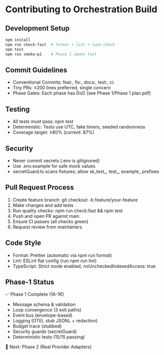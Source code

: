 # Contributing to Orchestration Build

## Development Setup

```bash
npm install
npm run check:fast  # format + lint + type-check
npm test
npm run smoke:p1    # Phase 1 smoke test
```

## Commit Guidelines

- Conventional Commits: feat:, fix:, docs:, test:, ci:
- Tiny PRs: ≤200 lines preferred, single concern
- Phase Gates: Each phase has DoD (see Phase 1/Phase 1 plan.pdf)

## Testing

- All tests must pass: npm test
- Deterministic: Tests use UTC, fake timers, seeded randomness
- Coverage target: ≥80% (current: 87%)

## Security

- Never commit secrets (.env is gitignored)
- Use .env.example for safe mock values
- secretGuard.ts scans fixtures; allow sk_test_, test_, example_ prefixes

## Pull Request Process

1. Create feature branch: git checkout -b feature/your-feature
2. Make changes and add tests
3. Run quality checks: npm run check:fast && npm test
4. Push and open PR against main
5. Ensure CI passes (all checks green)
6. Request review from maintainers

## Code Style

- Format: Prettier (automatic via npm run format)
- Lint: ESLint flat config (run npm run lint)
- TypeScript: Strict mode enabled, noUncheckedIndexedAccess: true

## Phase-1 Status

✅ Phase 1 Complete (1A-1K)
- Message schema & validation
- Loop convergence (3 exit paths)
- Event bus (envelope-based)
- Logging (OTEL stub JSONL + redaction)
- Budget trace (stubbed)
- Security guards (secretGuard)
- Deterministic tests (15/15 passing)

🚀 Next: Phase 2 (Real Provider Adapters)
